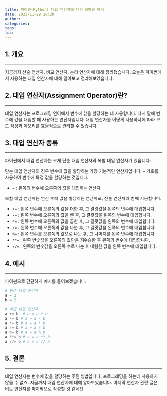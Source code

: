 ```yaml
---
title: 파이썬(Python) 대입 연산자에 대한 설명과 예시
date: 2023-11-29 20:20
author: 
categories: 
tags: 
toc:
---
```

## 1. 개요
---
지금까지 산술 연산자, 비교 연산자, 논리 연산자에 대해 정리했습니다.
오늘은 파이썬에서 사용하는 대입 연산자에 대해 알아보고 정리해보았습니다.



## 2. 대입 연산자(Assignment Operator)란?
---
대입 연산자는 프로그래밍 언어에서 변수에 값을 할당하는 데 사용합니다. 다시 말해 변수에 값을 대입할 때 사용하는 연산자입니다.
대입 연산자를 어떻게 사용하냐에 따라 코드 작성과 메모리를 효율적으로 관리할 수 있습니다.



## 3. 대입 연산자 종류
---
파이썬에서 대입 연산자는 크게 단순 대입 연산자와 복합 대입 연산자가 있습니다.

단순 대입 연산자의 경우 변수에 값을 할당하는 가장 기본적인 연산자입니다. `=` 기호를 사용하여 변수에 특정 값을 할당하는 것입니다.

- `=` : 왼쪽의 변수에 오른쪽의 값을 대입하는 연산자

복합 대입 연산자는 연산 후에 값을 할당하는 연산자로, 산술 연산자와 함께 사용합니다.

- `+=` : 왼쪽 변수에 오른쪽의 값을 더한 후, 그 결괏값을 왼쪽의 변수에 대입합니다.
- `-=` : 왼쪽 변수에 오른쪽의 값을 뺀 후, 그 결괏값을 왼쪽의 변수에 대입합니다.
- `*=` : 왼쪽 변수에 오른쪽의 값을 곱한 후, 그 결괏값을 왼쪽의 변수에 대입합니다.
- `/=` : 왼쪽 변수에 오른쪽의 값을 나눈 후, 그 결괏값을 왼쪽의 변수에 대입합니다.
- `%=` : 왼쪽 변수를 오른쪽의 값으로 나눈 후, 그 나머지를 왼쪽 변수에 대입합니다.
- `**=` : 왼쪽 변숫값을 오른쪽의 값만큼 지수승한 후 왼쪽의 변수에 대입합니다.
- `//=` : 왼쪽의 변숫값을 오른쪽 수로 나눈 후 내림한 값을 왼쪽 변수에 대입합니다.



## 4. 예시
---
파이썬으로 간단하게 예시를 들어보겠습니다.

```Python
# 단순 대입 연산자
a = 2
b = 2

# 복합 대입 연산자
a += b  # a = a + b
a -= b # a = a - b
a *= b # a = a * b
a /= b # a = a / b
a %= b # a = a % b
a **= b # a = a ** b
a //= b # a = a // b
```



## 5. 결론
---
대입 연산자는 변수에 값을 할당하는 주된 방법입니다. 프로그래밍을 하는데 사용하지 않을 수 없죠.
지금까지 대입 연산자에 대해 알아보았습니다. 마지막 연산자 관련 글은 비트 연산자를 마지막으로 작성할 것 같네요.